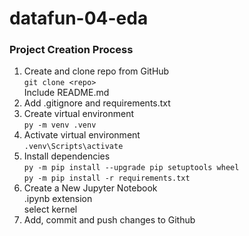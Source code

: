 # datafun-04-eda

### Project Creation Process
1. Create and clone repo from GitHub<br>
    `git clone <repo>`<br>
    Include README.md
2. Add .gitignore and requirements.txt
3. Create virtual environment <br>
   `py -m venv .venv`
4. Activate virtual environment<br>
   `.venv\Scripts\activate`
5. Install dependencies<br>
    `py -m pip install --upgrade pip setuptools wheel`<br>
    `py -m pip install -r requirements.txt`
6. Create a New Jupyter Notebook<br>
    .ipynb extension<br>
    select kernel
7. Add, commit and push changes to Github
